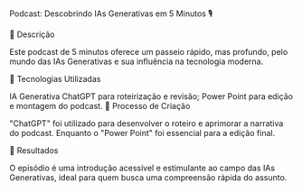 Podcast: Descobrindo IAs Generativas em 5 Minutos 🎙️

📒 Descrição

Este podcast de 5 minutos oferece um passeio rápido, mas profundo, pelo mundo das IAs Generativas e sua influência na tecnologia moderna.

🤖 Tecnologias Utilizadas

IA Generativa ChatGPT para roteirização e revisão;
Power Point para edição e montagem do podcast.
🧐 Processo de Criação

"ChatGPT" foi utilizado para desenvolver o roteiro e aprimorar a narrativa do podcast. Enquanto o "Power Point" foi essencial para a edição final.

🚀 Resultados

O episódio é uma introdução acessível e estimulante ao campo das IAs Generativas, ideal para quem busca uma compreensão rápida do assunto.

